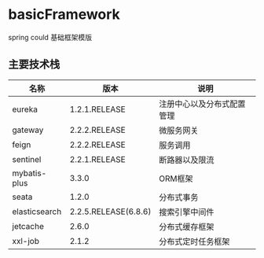 # basicFramework
spring could 基础框架模版


## 主要技术栈

| 名称                  | 版本                        | 说明 |
|---------------------|---------------------------|----|
| eureka              | 1.2.1.RELEASE             |  注册中心以及分布式配置管理  |
| gateway             | 2.2.2.RELEASE             |  微服务网关        |
| feign               | 2.2.2.RELEASE             |  服务调用        |
| sentinel            | 2.2.1.RELEASE             |  断路器以及限流  |
| mybatis-plus        | 3.3.0                     |  ORM框架  |
| seata               | 1.2.0                     |  分布式事务 |
| elasticsearch       | 2.2.5.RELEASE(6.8.6)      |  搜索引擎中间件  |
| jetcache            | 2.6.0                     |  分布式缓存框架  |
| xxl-job             | 2.1.2                     |  分布式定时任务框架  |
